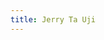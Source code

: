 ```yaml
---
title: Jerry Ta Uji
---
```


<script src="../../_scripts/orgchart.js"></script>

<div style="width:100%; height:700px;" id="tree"></div>

<script>
    var chart = new OrgChart(document.getElementById("tree"), {
    nodeMouseClick: OrgChart.action.none,
    template: "rony",
    enableSearch: false,
    mouseScrool: OrgChart.action.none,
    nodeBinding: {
        field_0: "name",
        field_1: "numbernick",
        field_2: "class",
        img_0: "img"
    },
    
    nodes: [
        { id: 1, name: "Jerry Ta", numbernick: "#10  \"Brock\"\ ", class: "Charter Class  \|\ SP20", img: "../../images/bros/9jta.png" },     
        { id: 2, pid: 1, name: "Andrew Garcia", numbernick: "#18 \"\PΛNCHAM\"\ ", class: "Alpha Class \|\ SP21", img: "../../images/bros/18agarcia.png" },        
        { id: 3, pid: 2, name: "James Li", numbernick: "#24 \"NBA CHUNGBOY\"\ ", class: "Beta Class \|\ FA21", img: "../../images/bros/24jli.png" },    
        { id: 4, pid: 3, name: "Padraig Hurley", numbernick: "#40 \"\ΛSTRO\"\ ", class: "Delta Class \|\ SP23", img: "https://cdn.balkan.app/shared/empty-img-white.svg" },
        { id: 5, pid: 2, name: "Joe Li", numbernick: "#38 \"\BTΛ\"\ ", class: "Delta Class \|\ SP23", img: "https://cdn.balkan.app/shared/empty-img-white.svg" },
    ]
});
</script>